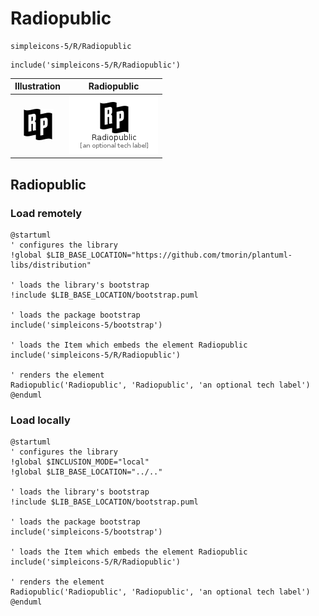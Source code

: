# Radiopublic


```text
simpleicons-5/R/Radiopublic
```

```text
include('simpleicons-5/R/Radiopublic')
```



| Illustration | Radiopublic |
| :---: | :---: |
| ![illustration for Illustration](../../simpleicons-5/R/Radiopublic.png) | ![illustration for Radiopublic](../../simpleicons-5/R/Radiopublic.Local.png) |




## Radiopublic

### Load remotely
```plantuml
@startuml
' configures the library
!global $LIB_BASE_LOCATION="https://github.com/tmorin/plantuml-libs/distribution"

' loads the library's bootstrap
!include $LIB_BASE_LOCATION/bootstrap.puml

' loads the package bootstrap
include('simpleicons-5/bootstrap')

' loads the Item which embeds the element Radiopublic
include('simpleicons-5/R/Radiopublic')

' renders the element
Radiopublic('Radiopublic', 'Radiopublic', 'an optional tech label')
@enduml
```

### Load locally
```plantuml
@startuml
' configures the library
!global $INCLUSION_MODE="local"
!global $LIB_BASE_LOCATION="../.."

' loads the library's bootstrap
!include $LIB_BASE_LOCATION/bootstrap.puml

' loads the package bootstrap
include('simpleicons-5/bootstrap')

' loads the Item which embeds the element Radiopublic
include('simpleicons-5/R/Radiopublic')

' renders the element
Radiopublic('Radiopublic', 'Radiopublic', 'an optional tech label')
@enduml
```

